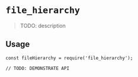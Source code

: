 # `file_hierarchy`

> TODO: description

## Usage

```
const fileHierarchy = require('file_hierarchy');

// TODO: DEMONSTRATE API
```
